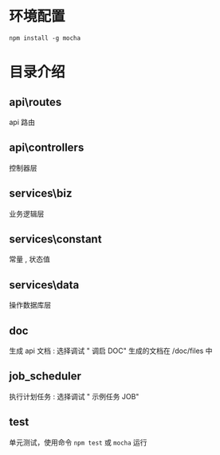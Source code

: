 # 环境配置

```
npm install -g mocha
```

# 目录介绍

## api\routes

api 路由

## api\controllers

控制器层

## services\biz

业务逻辑层

## services\constant

常量 , 状态值

## services\data

操作数据库层

## doc

生成 api 文档 : 选择调试 " 调启 DOC" 生成的文档在 /doc/files 中

## job_scheduler

执行计划任务 : 选择调试 " 示例任务 JOB"

## test

单元测试，使用命令 `npm test` 或 `mocha` 运行
